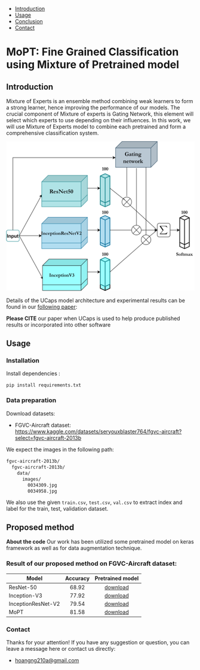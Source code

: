 * [Introduction](#intro)
* [Usage](#usage)
* [Conclusion](#conclusion)
* [Contact](#contact)

# MoPT: Fine Grained Classification using Mixture of Pretrained model


## Introduction 

Mixture of Experts is an ensemble method combining weak learners to form a strong learner, hence improving the performance of our models. The crucial component of Mixture of experts is Gating Network, this element will select which experts to use depending on their influences. In this work, we will use Mixture of Experts model to combine each pretrained and form a comprehensive classification system. 


![alt text](MoPT.png "Mixture of Pretrained model")

Details of the UCaps model architecture and experimental results can be found in our [following paper](https://rdcu.be/cyhMv):


**Please CITE** our paper when UCaps is used to help produce published results or incorporated into other software





## Usage

### Installation
Install dependencies : 
```
pip install requirements.txt
```

### Data preparation
Download datasets:
* FGVC-Aircraft dataset: <https://www.kaggle.com/datasets/seryouxblaster764/fgvc-aircraft?select=fgvc-aircraft-2013b>

We expect the images in the following path:
```
fgvc-aircraft-2013b/
  fgvc-aircraft-2013b/
    data/ 
      images/ 
        0034309.jpg
        0034958.jpg
```
We also use the given `train.csv`, `test.csv`, `val.csv`  to extract index and label for the train, test, validation dataset.


## Proposed method
**About the code** Our work has been utilized some pretrained model on keras framework as well as for data augmentation technique. 


### Result of our proposed method on FGVC-Aircraft dataset:

| Model                |  Accuracy | Pretrained model |
|-------|:------:|:---------:|
| ResNet-50            | 68.92     |[download](https://drive.google.com/file/d/1-4keaQBactTvOFCeoDJyRUdfXmsBk6VN/view?usp=sharing) |
| Inception-V3         | 77.92     |[download](https://drive.google.com/file/d/11nOzMyxTGqpd0UI5urrOxP-KOraeBKbA/view?usp=sharing) |
| InceptionResNet-V2   | 79.54     |[download](https://drive.google.com/file/d/1RwWDYB2QpmokAv8w9vngOcHrTVMCo_kX/view?usp=sharing) |
| MoPT                 | 81.58     |[download](https://drive.google.com/file/d/1-3lbojBiohMjYWPdnkutl8mnWtYvi-0d/view?usp=sharing) |


### Contact
Thanks for your attention!
If you have any suggestion or question, you can leave a message here or contact us directly:
- hoangng210a@gmail.com


